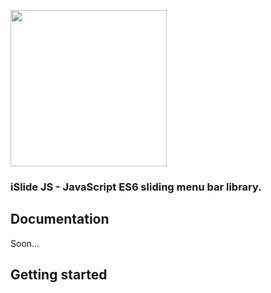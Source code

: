 <img src="https://user-images.githubusercontent.com/70112799/155586547-842f3ffc-a45c-432f-ac18-0dbbc54a8ea3.png" style="width: 250px;"></img>

### iSlide JS - JavaScript ES6 sliding menu bar library.

## Documentation

Soon...

## Getting started
